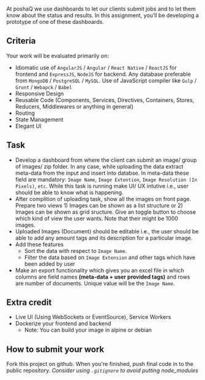 At poshaQ we use dashboards to let our clients submit jobs and to let them know about the status and results. In this assignment, you’ll be developing a prototype of one of these dashboards.

## Criteria

Your work will be evaluated primarily on:

* Idiomatic use of `AngularJS` / `Angular` / `React Native` / `ReactJS` for frontend and `ExpressJS`, `NodeJS` for backend. Any database preferable from `MongoDB` / `PostgreSQL` / `MySQL`. Use of JavaScript compiler like `Gulp` / `Grunt` / `Webapck` / `Babel`
* Responsive Design
* Reusable Code (Components, Services, Directives, Containers, Stores, Reducers, Middlewares or anything in general)
* Routing
* State Management
* Elegant UI

## Task

* Develop a dashboard from where the client can submit an image/ group of images/ zip folder. In any case, while uploading the data extract meta-data from the input and insert into databse. In meta-data these field are mandatory: `Image Name`, `Image Extention`, `Image Resolution (In Pixels)`, `etc`. While this task is running make UI/ UX intutive i.e., user should be able to know what is happening.
* After complition of uploading task, show all the images on front page. Prepare two views 1) Images can be shown as a list structure or 2) Images can be shown as grid sructure. Give an toggle button to choose which kind of view the user wants. Note that their might be 1000 images.
* Uploaded Images (Document) should be editable i.e., the user should be able to add any amount tags and its description for a particular image.
* Add these features
	* Sort the data with respect to `Image Name`.
	* Filter the data based on `Image Extension` and other tags which have been added by user
* Make an export functionality which gives you an excel file in which columns are field names **(meta-data + user provided tags)** and rows are number of documents. Unique value will be the `Image Name`.

## Extra credit

* Live UI (Using WebSockets or EventSource), Service Workers
* Dockerize your frontend and backend
	* Note: You can build your image in alpine or debian

## How to submit your work

Fork this project on github. When you're finished, push final code in to the public repository. *Consider using `.gitignore` to avoid putting node_modules*